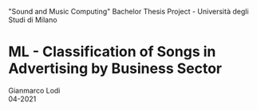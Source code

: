 "Sound and Music Computing" Bachelor Thesis Project - Università degli Studi di Milano
<h1> ML - Classification of Songs in Advertising by Business Sector </h1>
Gianmarco Lodi </br> 04-2021


